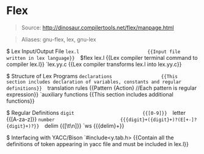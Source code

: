 # Flex

> Source: http://dinosaur.compilertools.net/flex/manpage.html

> Aliases: gnu-flex, lex, gnu-lex

$ Lex Input/Output File
    `lex.l                         {{Input file written in lex language}} 
    `$flex lex.l                   {{Lex compiler terminal command to compiler lex.l}} 
    `lex.yy.c                      {{Lex compiler transforms lex.l into lex.yy.c}} 

$ Structure of Lex Programs
    `declarations                  {{This section includes declaration of variables, constants and regular definitions}} 
    `translation rules             {{Pattern {Action} //Each pattern is regular expression}} 
    `auxiliary functions           {{This section includes additional functions}} 

$ Regular Definitions
    `digit                         {{[0-9]}} 
    `letter                        {{[A-za-z]}} 
    `number                        {{{digit}+({digit}+)?(E[+-]?{digit}+)?}} 
    `delim                         {{[\t\n]}} 
    `ws                            {{{delim}+}} 

$ Interfacing with YACC/Bison
    `#include<y.tab.h>             {{Contain all the definitions of token appearing in yacc file and must be included in lex.l}} 

